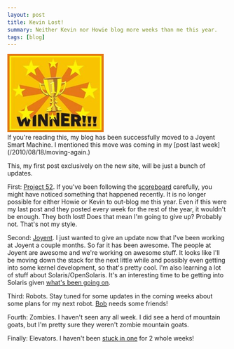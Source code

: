 ```yaml
---
layout: post
title: Kevin Lost!
summary: Neither Kevin nor Howie blog more weeks than me this year.
tags: [blog]
---
```


<div class="floatyimg"><a href="http://rancourt.academicfreedom.ca/background/formalgrievances.html"><img src="/images/winner.jpg" alt="" /></a></div>
If you're reading this, my blog has been successfully moved to a Joyent Smart Machine.  I mentioned this move was coming in my [post last week](/2010/08/18/moving-again.)

This, my first post exclusively on the new site, will be just a bunch of updates.

First: [Project 52](/2010/01/04/first-post).  If you've been following the [scoreboard](/scoreboard) carefully, you might have noticed something that happened recently.  It is no longer possible for either Howie or Kevin to out-blog me this year.  Even if this were my last post and they posted every week for the rest of the year, it wouldn't be enough.  They both lost!  Does that mean I'm going to give up?  Probably not.  That's not my style.

Second: [Joyent](http://joyent.com).  I just wanted to give an update now that I've been working at Joyent a couple months.  So far it has been awesome.  The people at Joyent are awesome and we're working on awesome stuff.  It looks like I'll be moving down the stack for the next little while and possibly even getting into some kernel development, so that's pretty cool.  I'm also learning a lot of stuff about Solaris/OpenSolaris.  It's an interesting time to be getting into Solaris given [what's been going on](http://joyeur.com/2010/08/16/oracle-and-opensolaris-a-kernel-of-truth/).

Third: Robots.  Stay tuned for some updates in the coming weeks about some plans for my next robot.  [Bob](/bob) needs some friends!

Fourth: Zombies.  I haven't seen any all week.  I did see a herd of mountain goats, but I'm pretty sure they weren't zombie mountain goats.

Finally: Elevators.  I haven't been [stuck in one](/2010/08/09/beware-of-the-middle-elevator) for 2 whole weeks!
